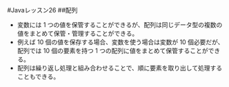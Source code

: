 #Javaレッスン26
##配列
- 変数には 1 つの値を保管することができるが、配列は同じデータ型の複数の値をまとめて保管・管理することができる。
- 例えば 10 個の値を保存する場合、変数を使う場合は変数が 10 個必要だが、配列では 10 個の要素を持つ 1 つの配列に値をまとめて保管することができる。
- 配列は繰り返し処理と組み合わせることで、順に要素を取り出して処理することもできる。
